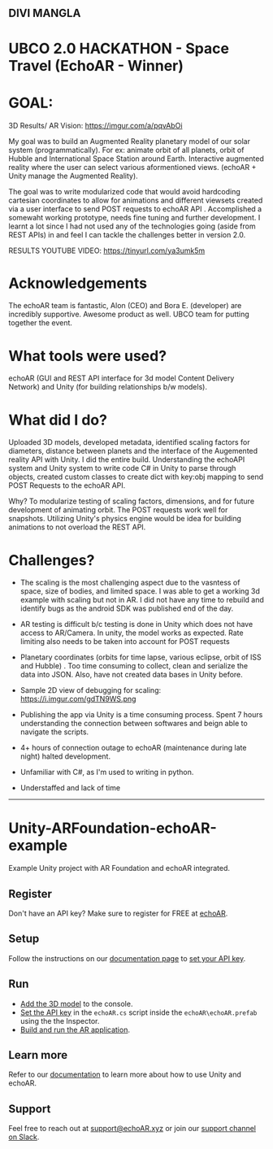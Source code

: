 ## DIVI MANGLA  
# UBCO 2.0 HACKATHON - Space Travel (EchoAR - Winner)

# GOAL:

3D Results/ AR Vision: https://imgur.com/a/pqvAbOi

My goal was to build an Augmented Reality planetary model of our solar system (programmatically). For ex: animate orbit of all planets, orbit of Hubble and International Space Station around Earth. Interactive augmented reality where the user can select various aformentioned views. (echoAR + Unity manage the Augmented Reality).

The goal was to write modularized code that would avoid hardcoding cartesian coordinates to allow for animations and different viewsets created via a user interface to send POST requests to echoAR API . Accomplished a somewaht working prototype, needs fine tuning and further development. I learnt a lot since I had not used any of the technologies going (aside from REST APIs) in and feel I can tackle the challenges better in version 2.0. 

RESULTS YOUTUBE VIDEO: https://tinyurl.com/ya3umk5m

# Acknowledgements
The echoAR team is fantastic, Alon (CEO) and Bora E. (developer) are incredibly supportive. Awesome product as well. UBCO team for putting together the event.

# What tools were used? 
echoAR (GUI and REST API interface for 3d model Content Delivery Network) and Unity (for building relationships b/w models).   

# What did I do?
Uploaded 3D models, developed metadata, identified scaling factors for diameters, distance between planets and the interface of the Augemented reality API with Unity. 
I did the entire build. Understanding the echoAPI system and Unity system to write code C# in Unity to parse through objects, created custom classes to create dict with key:obj mapping to send POST Requests to the echoAR API. 

Why? To modularize testing of scaling factors, dimensions, and for future development of animating orbit. The POST requests work well for snapshots. Utilizing Unity's physics engine would be idea for building animations to not overload the REST API. 

# Challenges?
- The scaling is the most challenging aspect due to the vasntess of space, size of bodies, and limited space. I was able to get a working 3d example with scaling but not in AR. I did not have any time to rebuild and identify bugs as the android SDK was published end of the day. 

- AR testing is difficult b/c testing is done in Unity which does not have access to AR/Camera. In unity, the model works as expected. Rate limiting also needs to be taken into account for POST requests

- Planetary coordinates (orbits for time lapse, various eclipse, orbit of ISS and Hubble) . Too time consuming to collect, clean and serialize the data into JSON. Also, have not created data bases in Unity before.

- Sample 2D view of debugging for scaling: https://i.imgur.com/gdTN9WS.png

- Publishing the app via Unity is a time consuming process. Spent 7 hours understanding the connection between softwares and beign able to navigate the scripts.

- 4+ hours of connection outage to echoAR (maintenance during late night) halted development. 

- Unfamiliar with C#, as I'm used to writing in python.

- Understaffed and lack of time

-----------------------------------------------------------------


# Unity-ARFoundation-echoAR-example
Example Unity project with AR Foundation and echoAR integrated.

## Register
Don't have an API key? Make sure to register for FREE at [echoAR](https://console.echoar.xyz/#/auth/register).

## Setup
Follow the instructions on our [documentation page](https://docs.echoar.xyz/unity/adding-ar-capabilities) to [set your API key](https://docs.echoar.xyz/unity/adding-ar-capabilities#3-set-you-api-key).

## Run
* [Add the 3D model](https://docs.echoar.xyz/quickstart/add-a-3d-model) to the console.
* [Set the API key](https://docs.echoar.xyz/unity/using-the-sdk) in the `echoAR.cs` script inside the `echoAR\echoAR.prefab` using the the Inspector.
* [Build and run the AR application](https://docs.echoar.xyz/unity/adding-ar-capabilities#4-build-and-run-the-ar-application).

## Learn more
Refer to our [documentation](https://docs.echoar.xyz/unity/) to learn more about how to use Unity and echoAR.

## Support
Feel free to reach out at [support@echoAR.xyz](mailto:support@echoAR.xyz) or join our [support channel on Slack](https://join.slack.com/t/echoar/shared_invite/enQtNTg4NjI5NjM3OTc1LWU1M2M2MTNlNTM3NGY1YTUxYmY3ZDNjNTc3YjA5M2QyNGZiOTgzMjVmZWZmZmFjNGJjYTcxZjhhNzk3YjNhNjE).

